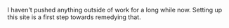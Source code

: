 I haven't pushed anything outside of work for a long while now.
Setting up this site is a first step towards remedying that.
